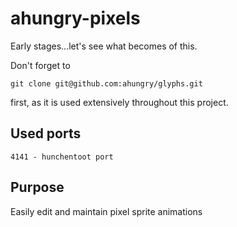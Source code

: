 ahungry-pixels
===============

Early stages...let's see what becomes of this.

Don't forget to
```shell
git clone git@github.com:ahungry/glyphs.git
```
first, as it is used extensively throughout this project.

## Used ports
```
4141 - hunchentoot port
```

## Purpose
Easily edit and maintain pixel sprite animations
